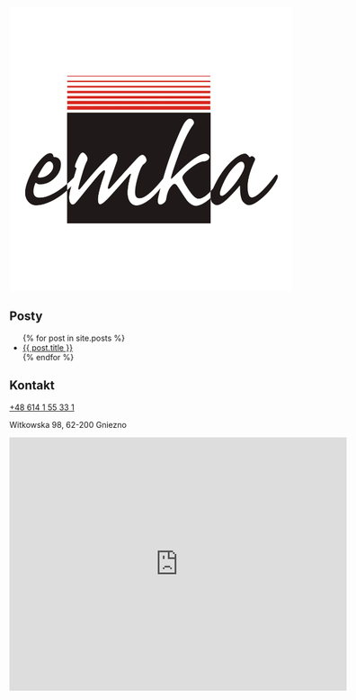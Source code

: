 ![Sklep motoryzacyjny EMKA Gniezno](img/logo.png "Sklep motoryzacyjny EMKA Gniezno")

## Posty

<ul>
  {% for post in site.posts %}
    <li>
      <a href="{{ post.url }}">{{ post.title }}</a>
    </li>
  {% endfor %}
</ul>

## Kontakt

<a href="tel:+48614155331">+48 614 1 55 33 1</a>

Witkowska 98, 62-200 Gniezno

<iframe src="https://www.google.com/maps/embed?pb=!1m14!1m8!1m3!1d9712.239386920664!2d17.6129695!3d52.514256!3m2!1i1024!2i768!4f13.1!3m3!1m2!1s0x47049182fd60c45d%3A0xd22532468cfb917a!2sSklep%20Motoryzacyjny%20Emka!5e0!3m2!1spl!2spl!4v1689247374860!5m2!1spl!2spl" width="600" height="450" style="border:0;" allowfullscreen="" loading="lazy" referrerpolicy="no-referrer-when-downgrade"></iframe>
